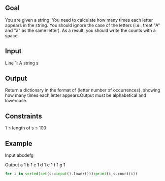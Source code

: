 ## Goal

You are given a string. You need to calculate how many times each letter appears in the string. You should ignore the case of the letters (i.e., treat "A" and "a" as the same letter). As a result, you should write the counts with a space.

## Input
Line 1: A string s

## Output
Return a dictionary in the format of {letter number of occurrences}, showing how many times each letter appears.Output must be alphabetical and lowercase.

## Constraints
1 ≤ length of s ≤ 100

## Example
Input
abcdefg

Output
a 1
b 1
c 1
d 1
e 1
f 1
g 1

```py
for i in sorted(set(s:=input().lower())):print(i,s.count(i))
```